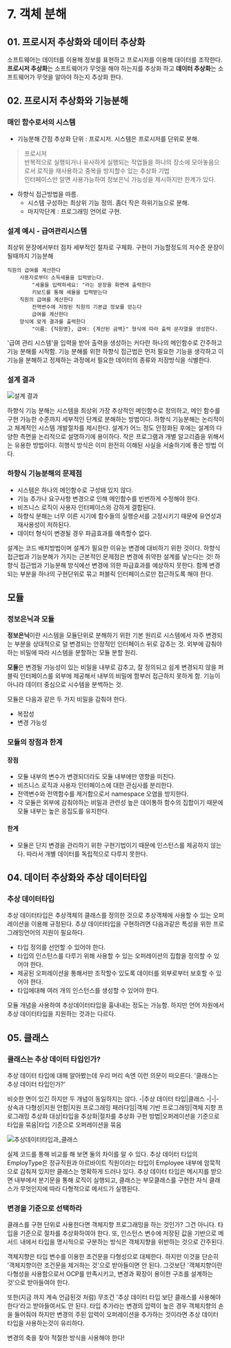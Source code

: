 # 7. 객체 분해
## 01. 프로시저 추상화와 데이터 추상화
소프트웨어는 데이터를 이용해 정보를 표현하고 프로시저를 이용해 대이터를 조작한다. **프로시저 추상화**는 소프트웨어가 무엇을 해야 하는지를 추상화 하고 **데이터 추상화**는 소프트웨어가 무엇을 알아야 하는지 추상화 한다.
## 02. 프로시저 추상화와 기능분해
### 매인 함수로서의 시스템
* 기능분해 간점 추상화 단위 : 프로시저. 시스템은 프로시저를 단위로 분해.
> 프로시저\
>   반복적으로 실행되거나 유사하게 실행되는 작업들을 하나의 장소에 모아놓음으로서 로직을 재사용하고 중복을 방지할수 있는 추상화 기법\
>   인터페이스만 알면 사용가능하여 정보은닉 가능성을 제시하지만 한계가 있다.
* 하향식 접근방법을 따름.
    * 시스템 구성하는 최상위 기능 정의. 좀더 작은 하위기능으로 분해.
    * 마지막단계 : 프로그래밍 언어로 구현.
### 설계 예시 - 급여관리시스템
최상위 문장에서부터 점차 세부적인 절차로 구체화. 구현이 가능할정도의 저수준 문장이 될때까지 기능분해
```
직원의 급여를 계산한다
    사용자로부터 소득세율을 입력받는다.
        "세율을 입력하세요: "라는 문장을 화면에 출력한다
        키보드를 통해 세율을 입력받는다
    직원의 급여를 계산한다
        전역변수에 저장된 직원의 기본급 정보를 얻는다
        급여를 계산한다
    양식에 맞게 결과를 출력한다
        "이름: {직원명}, 급여: {계산된 금액}" 형식에 따라 출력 문자열을 생성한다.
```
'급여 관리 시스템'을 입력을 받아 출력을 생성하는 커다란 하나의 메인함수로 간주하고 기능 분해를 시작함.
기능 분해를 위한 하향식 접근법은 먼저 필요한 기능을 생각하고 이 기능을 분해하고 정제하는 과정에서 필요한 데이터의 종류와 저장방식을 식별한다.
### 설계 결과
![설계 결과](https://raw.githubusercontent.com/lingi-log/lingi-log/master/assets/images/study/book/object/7-2.jpeg)

하향식 기능 분해는 시스템을 최상위 가장 추상적인 메인함수로 정의하고, 메인 함수를 구현 가능한 수준까지 세부적인 단계로 분해하는 방법이다. 하향식 기능분해는 논리적이고 체계적인 시스템 개발절차를 제시한다. 설계가 어느 정도 안정화된 후에는 설계의 다양한 측면을 논리적으로 설명하기에 용이하다. 작은 프로그램과 개별 알고리즘을 위해서는 유용한 방법이다. 히행식 방식은 이미 완전히 이해된 사실을 서술하기에 좋은 방법 이다.
### 하향식 기능분해의 문제점
* 시스템은 하나의 메인함수로 구성돼 있지 않다.
* 기능 추가나 요구사항 변경으로 인해 메인함수를 빈번하게 수정해야 한다.
* 비즈니스 로직이 사용자 인터페이스와 강하게 결합된다.
* 하향식 분해는 너무 이른 시기에 함수들의 실행순서를 고정시키기 때문에 유연성과 재사용성이 저하된다.
* 데이터 형식이 변경될 경우 파급효과를 예측할수 없다.

설계는 코드 배치방법이며 설계가 필요한 이유눈 변경에 대비하기 위한 것이다. 하향식 접근법과 기능분해가 가지는 근본적인 문제점은 변경에 취약한 설계를 낳는다는 것!
하향식 접근법과 기능분해 방식에선 변경에 의한 파급효과를 예상하지 뭇한다. 함께 변경되는 부분을 하나의 구현단위로 묶고 퍼블릭 인터페이스로만 접근하도록 해야 한다.
## 모듈
### 정보은닉과 모듈
**정보은닉**이란 시스템을 모듈단위로 분해하기 위한 기본 원리로 시스템에서 자주 변경되는 부분을 상대적으로 덜 변경되는 안정적인 인터페이스 뒤로 감추는 것. 외부에 감춰야 하는 비밀에 따라 시스템을 분할하는 모듈 분할 원리.

**모듈**은 변경될 가능성이 있는 비밀을 내부로 감추고, 잘 정의되고 쉽게 변경되지 않을 퍼블릭 인터페이스를 외부에 제공해서 내부의 비밀에 함부러 접근하지 못하게 함. 기능이 아니라 데이터 중심으로 시수템을 분썩하는 것.

모듈은 다음과 같은 두 가지 비밀을 감춰야 한다.
* 복잡성
* 변경 가능성
### 모듈의 장점과 한계
#### 장점
* 모듈 내부의 변수가 변경되더라도 모듈 내부에만 영향을 미친다.
* 비즈니스 로직과 사용자 인터페이스에 대한 관심사를 분리한다.
* 전역변수와 전역함수를 제거함으로서 namespace 오염을 방지한다.
* 각 모듈은 외부에 감춰야하는 비밀과 관련성 높은 데이통하 함수의 집합이기 때문에 모듈 내부는 높은 응집도를 유지한다.
#### 한계
* 모듈은 단지 변경을 관리하기 위한 구현기법이기 때문에 인스턴스를 제공하지 않는다. 따라서 개별 데이터를 독립적으로 다루지 못한다.
## 04. 데이터 추상화와 추상 데이터타입
### 추상 데이터타입
추상 데이터타입은 추상객체의 클래스를 정의한 것으로 추상객체에 사용할 수 있는 오퍼레이션을 이용해 규정된다. 
추상 데이터타입을 구현하려면 다음과같은 특성을 위한 프로그래밍언어의 지원이 필요하다.
* 타입 정의를 선언할 수 있어야 한다.
* 타입의 인스턴스를 다루기 위해 사용할 수 있는 오퍼레이션의 집합을 정의할 수 있어야 한다.
* 제공된 오퍼레이션을 통해서만 조작할수 있도록 데이터를 외부로부터 보호할 수 있어야 한다.
* 타입에대해 여러 개의 인스턴스를 생성할 수 있어야 한다.

모듈 개념을 사용하여 추상데이터타입을 흉내내는 정도는 가능함. 하지만 언어 차원에서 추상 데이터타입을 지원하는 것과는 다르다.
## 05. 클래스
### 클래스는 추상 데이터 타입인가?
추상 데이터 타입에 대해 알아봤는데 우리 머리 속엔 이런 의문이 떠오른다. '클래스는 추상 데이터 타입인가?'

비슷한 면이 있긴 하지만 두 개념이 동일하지는 않다.
-|추상 데이터 타입|클래스
-|-|-
상속과 다형성|지원 안함|지원
프로그래밍 패러다임|객체 기반 프로그래밍|객체 지향 프로그래밍
추상화 대상|타입을 추상화|절차를 추상화
구현 방법|오퍼레이션을 기준으로 타입을 묶음|타입 기준으로 오퍼레이션을 묶음

![추상데이터타입과_클래스](https://raw.githubusercontent.com/lingi-log/lingi-log/master/assets/images/study/book/object/7-6.jpeg)

실제 코드를 통해 비교를 해 보면 둘의 차이를 알 수 있다. 추상 데이터 타입의 EmployType은 정규직원과 아르바이트 직원이라는 타입이 Employee 내부에 암묵적으로 감춰져 있지만 클래스는 명확하게 드러나 있다.  추상 데이터 타입은 메시지를 받으면 내부에서 분기문을 통해 로직이 실행되고, 클래스는 부모클래스를 구현한 자식 클래스가 무엇인지에 따라 다형적으로 메서드가 실행된다. 
### 변경을 기준으로 선택하라
클래스를 구현 단위로 사용한다면 객체지향 프로그래밍을 하는 것인가? 그건 아니다. 타입을 기준으로 절차를 추상화하여야 한다. 또, 인스턴스 변수에 저장된 값을 기반으로 메서드 내에서 타입을 명시적으로 구분하는 방식은 객체지향을 위반하는 것으로 간주된다.

객체지향은 타입 변수를 이용한 조건문을 다형성으로 대체한다. 하지만 이것을 단순히 '객체지향이란 조건문을 제거하는 것'으로 받아들이면 안 된다. 그것보단 '객체지향이란 다형성을 사용함으로서 OCP를 만족시키고, 변경과 확장이 용이한 구조를 설계하는 것'으로 받아들여야 한다.

또한(지금 까지 계속 언급된것 처럼) 무조건 '추상 데이터 타입 보단 클래스를 사용해야 한다'라고 받아들여서도 안 된다. 타입 추가라는 변경의 압력이 높은 경우 객체지향의 손을 들어줘야 하지만 변경의 주된 압력이 오퍼레이션을 추가하는 것이라면 추상 데이터 타입을 사용하는것이 유리하다. 

변경의 축을 찾아 적절한 방식을 사용해야 한다!
